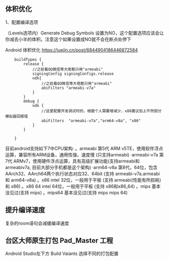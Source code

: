 








## 体积优化


1、配置编译选项 

（Levels选项内）Generate Debug Symbols  设置为NO，这个配置选项应该会让你减去小半的体积。注意这个如果设置成NO就不会在断点处停下



Android 体积优化
https://juejin.cn/post/6844904186446872584



```
    buildTypes {
        release {
            //之前看QQ微信等大佬都只用"armeabi"
            signingConfig signingConfigs.release
            ndk{
                //之前看QQ微信等大佬都只用"armeabi"
                abiFilters "armeabi-v7a"
            }
        }
        debug {
            ndk {
                //这里配置开发调试时的，根据个人需要增减少，x86建议加上不然部分模拟器回报错
                abiFilters  "armeabi-v7a","arm64-v8a", "x86"
            }
        }

    }

```    


目前android支持如下7中CPU架构:
。armeabi 第5代 ARM v5TE，使用软件浮点运算，兼容所有ARM设备，通用性强，速度慢 (只支持armeabi)
·armeabi-v7a 第7代 ARMv7，使用硬件浮点运算，具有高级扩展功能(支持armeabi和armeabiv7a,
目前大部分手机都是这个架构)
·arm64-v8a 第8代，64位，包含AArch32、AArch64两个执行状态对应32、64bit (支持 armeabi-v7a.armeabi 和 arm64-v8a)
。x86 intel 32位，一般用于平板 (支持 armeabi(性能有所损耗)和 x86)
。x86 64 intel 64位，一般用于平板 (支持 x86和x86_64)
。mips 基本没见过(支持 mips)
。mips64 基本没见过(支持 mips  mips 64)




## 提升编译速度

复杂的room语句会减缓编译速度


## 台区大师原生打包  Pad_Master 工程


Android Studio左下方 Build Vaiants 选择不同的打包配置